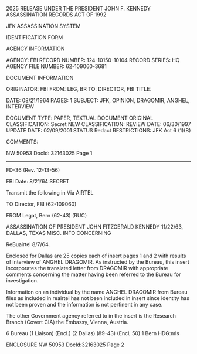 2025 RELEASE UNDER THE PRESIDENT JOHN F. KENNEDY ASSASSINATION RECORDS ACT OF 1992

JFK ASSASSINATION SYSTEM

IDENTIFICATION FORM

AGENCY INFORMATION

AGENCY: FBI
RECORD NUMBER: 124-10150-10104
RECORD SERIES: HQ
AGENCY FILE NUMBER: 62-109060-3681

DOCUMENT INFORMATION

ORIGINATOR: FBI
FROM: LEG, BR
TO: DIRECTOR, FBI
TITLE:

DATE: 08/21/1964
PAGES: 1
SUBJECT: JFK, OPINION, DRAGOMIR, ANGHEL, INTERVIEW

DOCUMENT TYPE: PAPER, TEXTUAL DOCUMENT
ORIGINAL CLASSIFICATION: Secret
NEW CLASSIFICATION:
REVIEW DATE: 06/30/1997
UPDATE DATE: 02/09/2001
STATUS Redact
RESTRICTIONS:
JFK Act 6 (1)(B)

COMMENTS:

NW 50953 DocId: 32163025 Page 1

---
FD-36 (Rev. 12-13-56)

FBI
Date: 8/21/64
SECRET

Transmit the following in Via AIRTEL

TO Director, FBI (62-109060)

FROM Legat, Bern (62-43) (RUC)

ASSASSINATION OF PRESIDENT
JOHN FITZGERALD KENNEDY
11/22/63, DALLAS, TEXAS
MISC. INFO CONCERNING

ReBuairtel 8/7/64.

Enclosed for Dallas are 25 copies each of insert pages 1 and 2 with results of interview of ANGHEL DRAGOMIR.
As instructed by the Bureau, this insert incorporates the translated letter from DRAGOMIR with appropriate comments concerning the matter having been referred to the Bureau for investigation.

Information on an individual by the name ANGHEL DRAGOMIR from Bureau files as included in reairtel has not been included in insert since identity has not been proven and the information is not pertinent in any case.

The other Government agency referred to in the insert is the Research Branch (Covert CIA) the Embassy, Vienna, Austria.

6 Bureau
(1 Liaison) (Encl.)
(2 Dallas) (89-43) (Encl, 50)
1 Bern
HDG:mls

ENCLOSURE
NW 50953 DocId:32163025 Page 2
